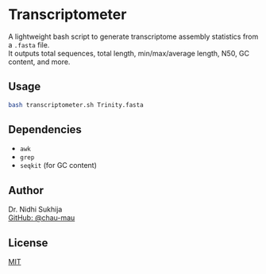# Transcriptometer

A lightweight bash script to generate transcriptome assembly statistics from a `.fasta` file.  
It outputs total sequences, total length, min/max/average length, N50, GC content, and more.

## Usage

```bash
bash transcriptometer.sh Trinity.fasta
```

## Dependencies

- `awk`
- `grep`
- `seqkit` (for GC content)

## Author

Dr. Nidhi Sukhija  
[GitHub: @chau-mau](https://github.com/chau-mau)

## License

[MIT](LICENSE)
